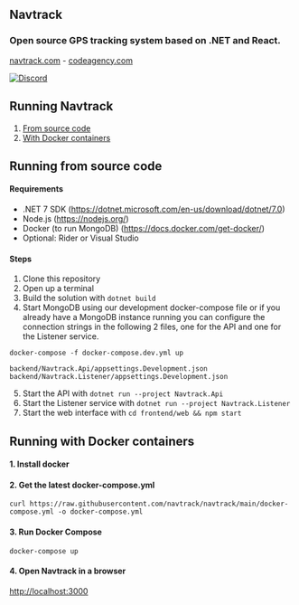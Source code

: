 ## Navtrack
### Open source GPS tracking system based on .NET and React.
[navtrack.com](https://navtrack.com) - [codeagency.com](https://codeagency.com)

[![Discord](https://img.shields.io/discord/515183168060391427?label=Discord)](https://discord.gg/N4ZxhB3y6h)

## Running Navtrack

1. [From source code](#running-from-source-code)
2. [With Docker containers](#running-with-docker-containers)


## Running from source code

#### Requirements

- .NET 7 SDK (https://dotnet.microsoft.com/en-us/download/dotnet/7.0)
- Node.js (https://nodejs.org/)
- Docker (to run MongoDB) (https://docs.docker.com/get-docker/)
- Optional: Rider or Visual Studio


#### Steps

1. Clone this repository
2. Open up a terminal
3. Build the solution with `dotnet build`
4. Start MongoDB using our development docker-compose file or if you already have a MongoDB instance running you can configure the connection strings in the following 2 files, one for the API and one for the Listener service.

```
docker-compose -f docker-compose.dev.yml up
```

```
backend/Navtrack.Api/appsettings.Development.json
backend/Navtrack.Listener/appsettings.Development.json
```
5. Start the API with `dotnet run --project Navtrack.Api`
6. Start the Listener service with `dotnet run --project Navtrack.Listener`
7. Start the web interface with `cd frontend/web && npm start`

## Running with Docker containers

#### 1. Install docker

#### 2. Get the latest docker-compose.yml
```
curl https://raw.githubusercontent.com/navtrack/navtrack/main/docker-compose.yml -o docker-compose.yml
```

#### 3. Run Docker Compose 
```
docker-compose up
```

#### 4. Open Navtrack in a browser
[http://localhost:3000](http://localhost:3000)
